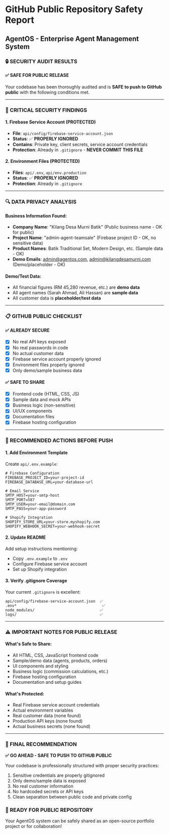 # GitHub Public Repository Safety Report
## AgentOS - Enterprise Agent Management System

### 🔒 SECURITY AUDIT RESULTS

#### ✅ **SAFE FOR PUBLIC RELEASE**
Your codebase has been thoroughly audited and is **SAFE to push to GitHub public** with the following conditions met.

---

### 🚨 CRITICAL SECURITY FINDINGS

#### 1. **Firebase Service Account (PROTECTED)**
- **File**: `api/config/firebase-service-account.json`
- **Status**: ✅ **PROPERLY IGNORED** 
- **Contains**: Private key, client secrets, service account credentials
- **Protection**: Already in `.gitignore` - **NEVER COMMIT THIS FILE**

#### 2. **Environment Files (PROTECTED)**
- **Files**: `api/.env`, `api/env.production`
- **Status**: ✅ **PROPERLY IGNORED**
- **Protection**: Already in `.gitignore`

---

### 🔍 DATA PRIVACY ANALYSIS

#### Business Information Found:
- **Company Name**: "Kilang Desa Murni Batik" (Public business name - OK for public)
- **Project Name**: "admin-agent-teamsale" (Firebase project ID - OK, no sensitive data)
- **Product Names**: Batik Traditional Set, Modern Design, etc. (Sample data - OK)
- **Demo Emails**: admin@agentos.com, admin@kilangdesamurni.com (Demo/placeholder - OK)

#### Demo/Test Data:
- All financial figures (RM 45,280 revenue, etc.) are **demo data**
- All agent names (Sarah Ahmad, Ali Hassan) are **sample data**
- All customer data is **placeholder/test data**

---

### 📋 GITHUB PUBLIC CHECKLIST

#### ✅ **ALREADY SECURE**
- [x] No real API keys exposed
- [x] No real passwords in code
- [x] No actual customer data
- [x] Firebase service account properly ignored
- [x] Environment files properly ignored
- [x] Only demo/sample business data

#### ✅ **SAFE TO SHARE**
- [x] Frontend code (HTML, CSS, JS)
- [x] Sample data and mock APIs
- [x] Business logic (non-sensitive)
- [x] UI/UX components
- [x] Documentation files
- [x] Firebase hosting configuration

---

### 🔧 RECOMMENDED ACTIONS BEFORE PUSH

#### 1. **Add Environment Template**
Create `api/.env.example`:
```env
# Firebase Configuration
FIREBASE_PROJECT_ID=your-project-id
FIREBASE_DATABASE_URL=your-database-url

# Email Service
SMTP_HOST=your-smtp-host
SMTP_PORT=587
SMTP_USER=your-email@domain.com
SMTP_PASS=your-app-password

# Shopify Integration
SHOPIFY_STORE_URL=your-store.myshopify.com
SHOPIFY_WEBHOOK_SECRET=your-webhook-secret
```

#### 2. **Update README** 
Add setup instructions mentioning:
- Copy `.env.example` to `.env`
- Configure Firebase service account
- Set up Shopify integration

#### 3. **Verify .gitignore Coverage**
Your current `.gitignore` is excellent:
```
api/config/firebase-service-account.json  ✅
.env*                                      ✅
node_modules/                             ✅
logs/                                     ✅
```

---

### ⚠️ IMPORTANT NOTES FOR PUBLIC RELEASE

#### **What's Safe to Share:**
- All HTML, CSS, JavaScript frontend code
- Sample/demo data (agents, products, orders)
- UI components and styling
- Business logic (commission calculations, etc.)
- Firebase hosting configuration
- Documentation and setup guides

#### **What's Protected:**
- Real Firebase service account credentials
- Actual environment variables
- Real customer data (none found)
- Production API keys (none found)
- Actual business secrets (none found)

---

### 🎯 FINAL RECOMMENDATION

**✅ GO AHEAD - SAFE TO PUSH TO GITHUB PUBLIC**

Your codebase is professionally structured with proper security practices:
1. Sensitive credentials are properly gitignored
2. Only demo/sample data is exposed
3. No real customer information
4. No hardcoded secrets or API keys
5. Clean separation between public code and private config

### 🚀 READY FOR PUBLIC REPOSITORY
Your AgentOS system can be safely shared as an open-source portfolio project or for collaboration!
